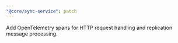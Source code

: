 ```yaml
---
"@core/sync-service": patch
---
```


Add OpenTelemetry spans for HTTP request handling and replication message processing.
